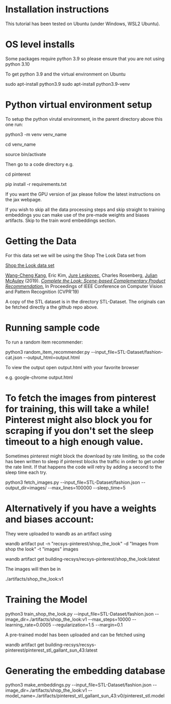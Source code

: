 Installation instructions
=========================

This tutorial has been tested on Ubuntu (under Windows, WSL2 Ubuntu).

OS level installs
=================
Some packages require python 3.9 so please ensure that you are not using python 3.10

To get python 3.9 and the virtual environment on Ubuntu

sudo apt-install python3.9
sudo apt-install python3.9-venv

Python virtual environment setup
================================

To setup the python virutal environment, in the parent directory above this one run:

python3 -m venv venv_name

cd venv_name

source bin/activate

Then go to a code directory e.g.

cd pinterest

pip install -r requirements.txt

If you want the GPU version of jax please follow the latest instructions on the jax webpage.

If you wish to skip all the data processing steps and skip straight to training embeddings you can make use of the pre-made weights and biases artifacts.
Skip to the train word embeddings section.

Getting the Data
================

For this data set we will be using the Shop The Look Data set from

[Shop the Look data set](https://github.com/kang205/STL-Dataset)

[Wang-Cheng Kang](http://kwc-oliver.com), Eric Kim, [Jure Leskovec](https://cs.stanford.edu/people/jure/), Charles Rosenberg, [Julian McAuley](http://cseweb.ucsd.edu/~jmcauley/) (2019). *[Complete the Look: Scene-based Complementary Product Recommendation.](https://arxiv.org/pdf/1812.01748.pdf)* In Proceedings of IEEE Conference on Computer Vision and Pattern Recognition (CVPR'19)

A copy of the STL dataset is in the directory STL-Dataset.
The originals can be fetched directly a the github repo above.

Running sample code
===================

To run a random item recommender:

python3 random_item_recommender.py --input_file=STL-Dataset/fashion-cat.json --output_html=output.html

To view the output open output.html with your favorite browser

e.g. google-chrome output.html

To fetch the images from pinterest for training, this will take a while!
Pinterest might also block you for scraping if you don't set the sleep timeout to a high enough value.
=======
Sometimes pinterest might block the download by rate limiting,
so the code has been written to sleep if pinterest blocks the traffic in order to get
under the rate limit. If that happens the code will retry by adding a second to the sleep time
each try.

python3 fetch_images.py --input_file=STL-Dataset/fashion.json --output_dir=images/ --max_lines=100000 --sleep_time=5

Alternatively if you have a weights and biases account:
=======
They were uploaded to wandb as an artifact using

wandb artifact put -n "recsys-pinterest/shop_the_look" -d "Images from shop the look" -t "images" images

 wandb artifact get building-recsys/recsys-pinterest/shop_the_look:latest

The images will then be in

./artifacts/shop_the_look:v1

Training the Model
==================

python3 train_shop_the_look.py --input_file=STL-Dataset/fashion.json --image_dir=./artifacts/shop_the_look\:v1 --max_steps=10000 --learning_rate=0.0005 --regularization=1.5 --margin=0.1

A pre-trained model has been uploaded and can be fetched using

wandb artifact get building-recsys/recsys-pinterest/pinterest_stl_gallant_sun_43:latest

Generating the embedding database
=================================

 python3 make_embeddings.py --input_file=STL-Dataset/fashion.json --image_dir=./artifacts/shop_the_look\:v1 --model_name=./artifacts/pinterest_stl_gallant_sun_43\:v0/pinterest_stl.model